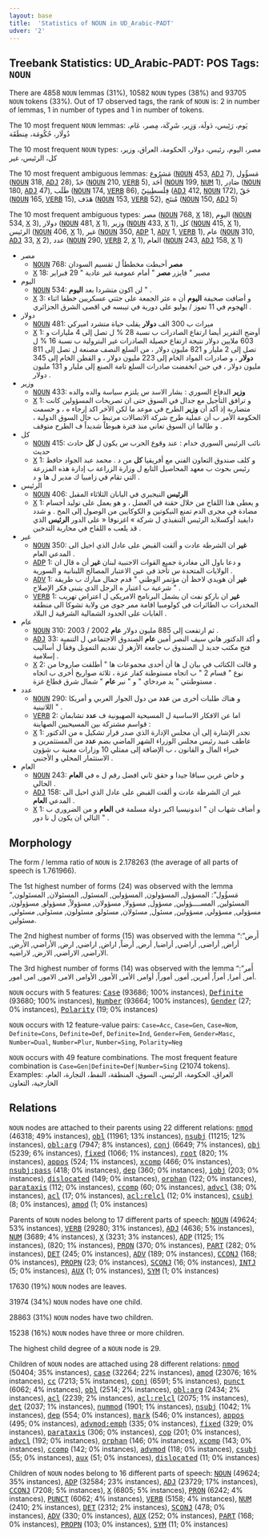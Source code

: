 ```yaml
---
layout: base
title:  'Statistics of NOUN in UD_Arabic-PADT'
udver: '2'
---
```


## Treebank Statistics: UD_Arabic-PADT: POS Tags: `NOUN`

There are 4858 `NOUN` lemmas (31%), 10582 `NOUN` types (38%) and 93705 `NOUN` tokens (33%).
Out of 17 observed tags, the rank of `NOUN` is: 2 in number of lemmas, 1 in number of types and 1 in number of tokens.

The 10 most frequent `NOUN` lemmas: يَوم، رَئِيس، دَولَة، وَزِير، شَرِكَة، مِصر، عَام، دُولَار، حُكُومَة، مِنطَقَة

The 10 most frequent `NOUN` types:  مصر، اليوم، رئيس، دولار، الحكومة، العراق، وزير، كل، الرئيس، غير

The 10 most frequent ambiguous lemmas: مَشرُوع (<tt><a href="ar_padt-pos-NOUN.html">NOUN</a></tt> 453, <tt><a href="ar_padt-pos-ADJ.html">ADJ</a></tt> 7), مَسؤُول (<tt><a href="ar_padt-pos-NOUN.html">NOUN</a></tt> 318, <tt><a href="ar_padt-pos-ADJ.html">ADJ</a></tt> 28), حَدّ (<tt><a href="ar_padt-pos-NOUN.html">NOUN</a></tt> 210, <tt><a href="ar_padt-pos-VERB.html">VERB</a></tt> 5), أَحَد (<tt><a href="ar_padt-pos-NOUN.html">NOUN</a></tt> 199, <tt><a href="ar_padt-pos-NUM.html">NUM</a></tt> 1), صَادِر (<tt><a href="ar_padt-pos-NOUN.html">NOUN</a></tt> 180, <tt><a href="ar_padt-pos-ADJ.html">ADJ</a></tt> 47), طَلَب (<tt><a href="ar_padt-pos-NOUN.html">NOUN</a></tt> 174, <tt><a href="ar_padt-pos-VERB.html">VERB</a></tt> 86), فِلَسطِينِيّ (<tt><a href="ar_padt-pos-ADJ.html">ADJ</a></tt> 412, <tt><a href="ar_padt-pos-NOUN.html">NOUN</a></tt> 172), حَقّ (<tt><a href="ar_padt-pos-NOUN.html">NOUN</a></tt> 165, <tt><a href="ar_padt-pos-VERB.html">VERB</a></tt> 15), هَدَف (<tt><a href="ar_padt-pos-NOUN.html">NOUN</a></tt> 153, <tt><a href="ar_padt-pos-VERB.html">VERB</a></tt> 52), مُنتَج (<tt><a href="ar_padt-pos-NOUN.html">NOUN</a></tt> 150, <tt><a href="ar_padt-pos-ADJ.html">ADJ</a></tt> 5)

The 10 most frequent ambiguous types:  مصر (<tt><a href="ar_padt-pos-NOUN.html">NOUN</a></tt> 768, <tt><a href="ar_padt-pos-X.html">X</a></tt> 18), اليوم (<tt><a href="ar_padt-pos-NOUN.html">NOUN</a></tt> 534, <tt><a href="ar_padt-pos-X.html">X</a></tt> 3), دولار (<tt><a href="ar_padt-pos-NOUN.html">NOUN</a></tt> 481, <tt><a href="ar_padt-pos-X.html">X</a></tt> 1), وزير (<tt><a href="ar_padt-pos-NOUN.html">NOUN</a></tt> 433, <tt><a href="ar_padt-pos-X.html">X</a></tt> 1), كل (<tt><a href="ar_padt-pos-NOUN.html">NOUN</a></tt> 415, <tt><a href="ar_padt-pos-X.html">X</a></tt> 1), الرئيس (<tt><a href="ar_padt-pos-NOUN.html">NOUN</a></tt> 406, <tt><a href="ar_padt-pos-X.html">X</a></tt> 1), غير (<tt><a href="ar_padt-pos-NOUN.html">NOUN</a></tt> 350, <tt><a href="ar_padt-pos-ADP.html">ADP</a></tt> 1, <tt><a href="ar_padt-pos-ADV.html">ADV</a></tt> 1, <tt><a href="ar_padt-pos-VERB.html">VERB</a></tt> 1), عام (<tt><a href="ar_padt-pos-NOUN.html">NOUN</a></tt> 310, <tt><a href="ar_padt-pos-ADJ.html">ADJ</a></tt> 33, <tt><a href="ar_padt-pos-X.html">X</a></tt> 2), عدد (<tt><a href="ar_padt-pos-NOUN.html">NOUN</a></tt> 290, <tt><a href="ar_padt-pos-VERB.html">VERB</a></tt> 2, <tt><a href="ar_padt-pos-X.html">X</a></tt> 1), العام (<tt><a href="ar_padt-pos-NOUN.html">NOUN</a></tt> 243, <tt><a href="ar_padt-pos-ADJ.html">ADJ</a></tt> 158, <tt><a href="ar_padt-pos-X.html">X</a></tt> 1)


* مصر
  * <tt><a href="ar_padt-pos-NOUN.html">NOUN</a></tt> 768: <b>مصر</b> أحبطت مخططاً ل تقسيم السودان
  * <tt><a href="ar_padt-pos-X.html">X</a></tt> 18: مصير " فايزر <b>مصر</b> " أمام عمومية غير عادية " 29 فبراير
* اليوم
  * <tt><a href="ar_padt-pos-NOUN.html">NOUN</a></tt> 534: لن اكون متشردا بعد <b>اليوم</b> " .
  * <tt><a href="ar_padt-pos-X.html">X</a></tt> 3: و أضافت صحيفة <b>اليوم</b> أن ه عثر الجمعة على جثتي عسكريين خطفا اثناء الهجوم في 11 تموز / يوليو على دورية في تيبسه في اقصى الشرق الجزائري .
* دولار
  * <tt><a href="ar_padt-pos-NOUN.html">NOUN</a></tt> 481: ميراث ب 300 الف <b>دولار</b> يقلب حياة متشرد اميركي
  * <tt><a href="ar_padt-pos-X.html">X</a></tt> 1: أوضح التقرير أيضا ارتفاع الصادرات ب نسبة 28 % ل تصل إلى 4 مليارات و 603 ملايين دولار نتيجة ارتفاع حصيلة الصادرات غير البترولية ب نسبة 16 % ل تصل إلى 2 مليار و 821 مليون دولار ، من السلع النصف مصنعة ل تصل إلى 811 <b>دولار</b> ، و صادرات المواد الخام إلى 223 مليون دولار ، و القطن الخام إلى 345 مليون دولار ، في حين انخفضت صادرات السلع تامة الصنع إلى مليار و 131 مليون دولار .
* وزير
  * <tt><a href="ar_padt-pos-NOUN.html">NOUN</a></tt> 433: <b>وزير</b> الدفاع السوري : بشار الاسد س يلتزم سياسة والده والده
  * <tt><a href="ar_padt-pos-X.html">X</a></tt> 1: و ترافق التأجيل مع جدال في السوق حتى ان تصريحات المسؤولين كانت متضاربة إذ أكد أن <b>وزير</b> الطرح في موعد ما لكن الآخر اكد إرجاء ه ، و حسمت الحكومة الأمر ب أن عملية طرح شركة الاتصالات مرتبط ب حال السوق الدولية ، و طالما ان السوق تعاني منذ فترة هبوطاً شديداً ف الطرح متوقف .
* كل
  * <tt><a href="ar_padt-pos-NOUN.html">NOUN</a></tt> 415: نائب الرئيس السوري خدام : عند وقوع الحرب س يكون ل <b>كل</b> حادث حديث
  * <tt><a href="ar_padt-pos-X.html">X</a></tt> 1: و كلف صندوق التعاون الفني مع أفريقيا <b>كل</b> من د . محمد عبد الجواد حافظ رئيس بحوث ب معهد المحاصيل التابع ل وزارة الزراعة ب إدارة هذه المزرعة التي تقام في زامبيا ك مدير ل ها و د .
* الرئيس
  * <tt><a href="ar_padt-pos-NOUN.html">NOUN</a></tt> 406: <b>الرئيس</b> النيجيري في اليابان الثلاثاء المقبل
  * <tt><a href="ar_padt-pos-X.html">X</a></tt> 1: و يعطى هذا اللقاح من خلال حقنة في العضل ، و هو يعمل على توليد أجسام مضادة في مجرى الدم تمنع النيكوتين و الكوكايين من الوصول إلى المخ . و شدد دايفيد أوكسلايد الرئيس التنفيذي ل شركة » اغزنوفا « على الدور <b>الرئيس</b> الذي قد يلعب ه اللقاح في محاربة التدخين .
* غير
  * <tt><a href="ar_padt-pos-NOUN.html">NOUN</a></tt> 350: <b>غير</b> ان الشرطة عادت و ألقت القبض على عادل الذي احيل الى المدعي العام .
  * <tt><a href="ar_padt-pos-ADP.html">ADP</a></tt> 1: و دعا باول الى مغادرة جميع القوات الاجنبية لبنان <b>غير</b> أن ه قال ان الولايات المتحدة س تأخذ فى عين الاعتبار المصالح اللبنانية و السورية .
  * <tt><a href="ar_padt-pos-ADV.html">ADV</a></tt> 1: <b>غير</b> أن هويدي لاحظ أن مؤتمر الوطني " قدم جمال مبارك ب طريقة شرعية ب اعتبار ه الرجل الذي يتبنى فكر الإصلاح " .
  * <tt><a href="ar_padt-pos-VERB.html">VERB</a></tt> 1: <b>غير</b> ان باركو نفت ان يشمل البرنامج الامريكى ل اعتراض تهريب المخدرات ب الطائرات فى كولومبيا اقامة ممر جوى من ولاية تشوكا الى منطقة الغابات على الحدود الشمالية الشرقية ل البلاد .
* عام
  * <tt><a href="ar_padt-pos-NOUN.html">NOUN</a></tt> 310: ثم ارتفعت إلى 885 مليون دولار <b>عام</b> 2002 / 2003 .
  * <tt><a href="ar_padt-pos-ADJ.html">ADJ</a></tt> 33: و أكد الدكتور هاني سيف النصر أمين <b>عام</b> الصندوق الاجتماعي ل التنمية فتح مكتب جديد ل الصندوق ب جامعة الأزهر ل تقديم التمويل وفقاً ل أساليب إسلامية .
  * <tt><a href="ar_padt-pos-X.html">X</a></tt> 2: و قالت الكتائب في بيان ل ها أن أحدى مجموعات ها " أطلقت صاروخا من نوع " قسام 2 " ب اتجاه مستوطنة كفار عزة ، ثلاثة صواريخ أخرى ب اتجاه مستوطنتي " يد مردخاي " و " نير <b>عام</b> " شمال شرق قطاع غزة .
* عدد
  * <tt><a href="ar_padt-pos-NOUN.html">NOUN</a></tt> 290: و هناك طلبات أخرى من <b>عدد</b> من دول الجوار العربي و أمريكا اللاتينية " .
  * <tt><a href="ar_padt-pos-VERB.html">VERB</a></tt> 2: اما عن الافكار الاساسية ل المسيحية الصهيونية ف <b>عدد</b> تشابمان قواسم مشتركة بين المسيحيين الصهاينة :
  * <tt><a href="ar_padt-pos-X.html">X</a></tt> 1: تجدر الإشارة إلى أن مجلس الإدارة الذي صدر قرار تشكيل ه من الدكتور عاطف عبيد رئيس مجلس الوزراء الشهر الماضي بضم <b>عدد</b> من المستثمرين و خبراء المال و القانون ، ب الإضافة إلى ممثلي 10 وزارات معنية ب شؤون الاستثمار المحلي و الأجنبي .
* العام
  * <tt><a href="ar_padt-pos-NOUN.html">NOUN</a></tt> 243: و خاض غرين سباقا جيدا و حقق ثاني افضل رقم ل ه في <b>العام</b> الحالي .
  * <tt><a href="ar_padt-pos-ADJ.html">ADJ</a></tt> 158: غير ان الشرطة عادت و ألقت القبض على عادل الذي احيل الى المدعي <b>العام</b> .
  * <tt><a href="ar_padt-pos-X.html">X</a></tt> 1: و أضاف شهاب ان " اندونيسيا اكبر دولة مسلمة في <b>العام</b> و من الضروري ب التالي ان يكون ل نا دور " .

## Morphology

The form / lemma ratio of `NOUN` is 2.178263 (the average of all parts of speech is 1.761966).

The 1st highest number of forms (24) was observed with the lemma “مَسؤُول”: المسؤول, المسؤولون, المسؤولين, المسئول, المسئولان, المسئولون, المسئولين, المســــؤولين, مسؤول, مسؤولا, مسؤولان, مسؤولاً, مسؤولو, مسؤولون, مسؤولى, مسؤولي, مسؤولين, مسئول, مسئولان, مسئولو, مسئولون, مسئولى, مسئولي, مسئولين.

The 2nd highest number of forms (15) was observed with the lemma “أَرض”: أراض, أراضى, أراضي, أراضيا, أرض, أرضاً, اراض, اراضي, ارض, الأراضي, الأرض, الاراضى, الاراضي, الارض, لاراضيه.

The 3rd highest number of forms (14) was observed with the lemma “أَمر”: أمر, أمرا, أمراً, أمرين, أمور, أموراً, أوامر, الأمر, الأمور, الأوامر, الامر, الامور, امر, امور.

`NOUN` occurs with 5 features: <tt><a href="ar_padt-feat-Case.html">Case</a></tt> (93686; 100% instances), <tt><a href="ar_padt-feat-Definite.html">Definite</a></tt> (93680; 100% instances), <tt><a href="ar_padt-feat-Number.html">Number</a></tt> (93664; 100% instances), <tt><a href="ar_padt-feat-Gender.html">Gender</a></tt> (27; 0% instances), <tt><a href="ar_padt-feat-Polarity.html">Polarity</a></tt> (19; 0% instances)

`NOUN` occurs with 12 feature-value pairs: `Case=Acc`, `Case=Gen`, `Case=Nom`, `Definite=Cons`, `Definite=Def`, `Definite=Ind`, `Gender=Fem`, `Gender=Masc`, `Number=Dual`, `Number=Plur`, `Number=Sing`, `Polarity=Neg`

`NOUN` occurs with 49 feature combinations.
The most frequent feature combination is `Case=Gen|Definite=Def|Number=Sing` (21074 tokens).
Examples: العراق، الحكومة، الرئيس، السوق، المنطقة، النفط، التجارة، العام، الخارجية، التعاون


## Relations

`NOUN` nodes are attached to their parents using 22 different relations: <tt><a href="ar_padt-dep-nmod.html">nmod</a></tt> (46318; 49% instances), <tt><a href="ar_padt-dep-obl.html">obl</a></tt> (11961; 13% instances), <tt><a href="ar_padt-dep-nsubj.html">nsubj</a></tt> (11215; 12% instances), <tt><a href="ar_padt-dep-obl-arg.html">obl:arg</a></tt> (7947; 8% instances), <tt><a href="ar_padt-dep-conj.html">conj</a></tt> (6649; 7% instances), <tt><a href="ar_padt-dep-obj.html">obj</a></tt> (5239; 6% instances), <tt><a href="ar_padt-dep-fixed.html">fixed</a></tt> (1066; 1% instances), <tt><a href="ar_padt-dep-root.html">root</a></tt> (820; 1% instances), <tt><a href="ar_padt-dep-appos.html">appos</a></tt> (524; 1% instances), <tt><a href="ar_padt-dep-xcomp.html">xcomp</a></tt> (466; 0% instances), <tt><a href="ar_padt-dep-nsubj-pass.html">nsubj:pass</a></tt> (418; 0% instances), <tt><a href="ar_padt-dep-dep.html">dep</a></tt> (360; 0% instances), <tt><a href="ar_padt-dep-iobj.html">iobj</a></tt> (203; 0% instances), <tt><a href="ar_padt-dep-dislocated.html">dislocated</a></tt> (149; 0% instances), <tt><a href="ar_padt-dep-orphan.html">orphan</a></tt> (122; 0% instances), <tt><a href="ar_padt-dep-parataxis.html">parataxis</a></tt> (112; 0% instances), <tt><a href="ar_padt-dep-ccomp.html">ccomp</a></tt> (60; 0% instances), <tt><a href="ar_padt-dep-advcl.html">advcl</a></tt> (38; 0% instances), <tt><a href="ar_padt-dep-acl.html">acl</a></tt> (17; 0% instances), <tt><a href="ar_padt-dep-acl-relcl.html">acl:relcl</a></tt> (12; 0% instances), <tt><a href="ar_padt-dep-csubj.html">csubj</a></tt> (8; 0% instances), <tt><a href="ar_padt-dep-amod.html">amod</a></tt> (1; 0% instances)

Parents of `NOUN` nodes belong to 17 different parts of speech: <tt><a href="ar_padt-pos-NOUN.html">NOUN</a></tt> (49624; 53% instances), <tt><a href="ar_padt-pos-VERB.html">VERB</a></tt> (29280; 31% instances), <tt><a href="ar_padt-pos-ADJ.html">ADJ</a></tt> (4636; 5% instances), <tt><a href="ar_padt-pos-NUM.html">NUM</a></tt> (3689; 4% instances), <tt><a href="ar_padt-pos-X.html">X</a></tt> (3231; 3% instances), <tt><a href="ar_padt-pos-ADP.html">ADP</a></tt> (1125; 1% instances),  (820; 1% instances), <tt><a href="ar_padt-pos-PRON.html">PRON</a></tt> (370; 0% instances), <tt><a href="ar_padt-pos-PART.html">PART</a></tt> (282; 0% instances), <tt><a href="ar_padt-pos-DET.html">DET</a></tt> (245; 0% instances), <tt><a href="ar_padt-pos-ADV.html">ADV</a></tt> (189; 0% instances), <tt><a href="ar_padt-pos-CCONJ.html">CCONJ</a></tt> (168; 0% instances), <tt><a href="ar_padt-pos-PROPN.html">PROPN</a></tt> (23; 0% instances), <tt><a href="ar_padt-pos-SCONJ.html">SCONJ</a></tt> (16; 0% instances), <tt><a href="ar_padt-pos-INTJ.html">INTJ</a></tt> (5; 0% instances), <tt><a href="ar_padt-pos-AUX.html">AUX</a></tt> (1; 0% instances), <tt><a href="ar_padt-pos-SYM.html">SYM</a></tt> (1; 0% instances)

17630 (19%) `NOUN` nodes are leaves.

31974 (34%) `NOUN` nodes have one child.

28863 (31%) `NOUN` nodes have two children.

15238 (16%) `NOUN` nodes have three or more children.

The highest child degree of a `NOUN` node is 29.

Children of `NOUN` nodes are attached using 28 different relations: <tt><a href="ar_padt-dep-nmod.html">nmod</a></tt> (50404; 35% instances), <tt><a href="ar_padt-dep-case.html">case</a></tt> (32264; 22% instances), <tt><a href="ar_padt-dep-amod.html">amod</a></tt> (23076; 16% instances), <tt><a href="ar_padt-dep-cc.html">cc</a></tt> (7213; 5% instances), <tt><a href="ar_padt-dep-conj.html">conj</a></tt> (6591; 5% instances), <tt><a href="ar_padt-dep-punct.html">punct</a></tt> (6062; 4% instances), <tt><a href="ar_padt-dep-obl.html">obl</a></tt> (2514; 2% instances), <tt><a href="ar_padt-dep-obl-arg.html">obl:arg</a></tt> (2434; 2% instances), <tt><a href="ar_padt-dep-acl.html">acl</a></tt> (2239; 2% instances), <tt><a href="ar_padt-dep-acl-relcl.html">acl:relcl</a></tt> (2075; 1% instances), <tt><a href="ar_padt-dep-det.html">det</a></tt> (2037; 1% instances), <tt><a href="ar_padt-dep-nummod.html">nummod</a></tt> (1901; 1% instances), <tt><a href="ar_padt-dep-nsubj.html">nsubj</a></tt> (1042; 1% instances), <tt><a href="ar_padt-dep-dep.html">dep</a></tt> (554; 0% instances), <tt><a href="ar_padt-dep-mark.html">mark</a></tt> (546; 0% instances), <tt><a href="ar_padt-dep-appos.html">appos</a></tt> (495; 0% instances), <tt><a href="ar_padt-dep-advmod-emph.html">advmod:emph</a></tt> (335; 0% instances), <tt><a href="ar_padt-dep-fixed.html">fixed</a></tt> (329; 0% instances), <tt><a href="ar_padt-dep-parataxis.html">parataxis</a></tt> (306; 0% instances), <tt><a href="ar_padt-dep-cop.html">cop</a></tt> (201; 0% instances), <tt><a href="ar_padt-dep-advcl.html">advcl</a></tt> (192; 0% instances), <tt><a href="ar_padt-dep-orphan.html">orphan</a></tt> (146; 0% instances), <tt><a href="ar_padt-dep-xcomp.html">xcomp</a></tt> (143; 0% instances), <tt><a href="ar_padt-dep-ccomp.html">ccomp</a></tt> (142; 0% instances), <tt><a href="ar_padt-dep-advmod.html">advmod</a></tt> (118; 0% instances), <tt><a href="ar_padt-dep-csubj.html">csubj</a></tt> (55; 0% instances), <tt><a href="ar_padt-dep-aux.html">aux</a></tt> (51; 0% instances), <tt><a href="ar_padt-dep-dislocated.html">dislocated</a></tt> (11; 0% instances)

Children of `NOUN` nodes belong to 16 different parts of speech: <tt><a href="ar_padt-pos-NOUN.html">NOUN</a></tt> (49624; 35% instances), <tt><a href="ar_padt-pos-ADP.html">ADP</a></tt> (32584; 23% instances), <tt><a href="ar_padt-pos-ADJ.html">ADJ</a></tt> (23729; 17% instances), <tt><a href="ar_padt-pos-CCONJ.html">CCONJ</a></tt> (7208; 5% instances), <tt><a href="ar_padt-pos-X.html">X</a></tt> (6805; 5% instances), <tt><a href="ar_padt-pos-PRON.html">PRON</a></tt> (6242; 4% instances), <tt><a href="ar_padt-pos-PUNCT.html">PUNCT</a></tt> (6062; 4% instances), <tt><a href="ar_padt-pos-VERB.html">VERB</a></tt> (5158; 4% instances), <tt><a href="ar_padt-pos-NUM.html">NUM</a></tt> (2410; 2% instances), <tt><a href="ar_padt-pos-DET.html">DET</a></tt> (2312; 2% instances), <tt><a href="ar_padt-pos-SCONJ.html">SCONJ</a></tt> (478; 0% instances), <tt><a href="ar_padt-pos-ADV.html">ADV</a></tt> (330; 0% instances), <tt><a href="ar_padt-pos-AUX.html">AUX</a></tt> (252; 0% instances), <tt><a href="ar_padt-pos-PART.html">PART</a></tt> (168; 0% instances), <tt><a href="ar_padt-pos-PROPN.html">PROPN</a></tt> (103; 0% instances), <tt><a href="ar_padt-pos-SYM.html">SYM</a></tt> (11; 0% instances)

